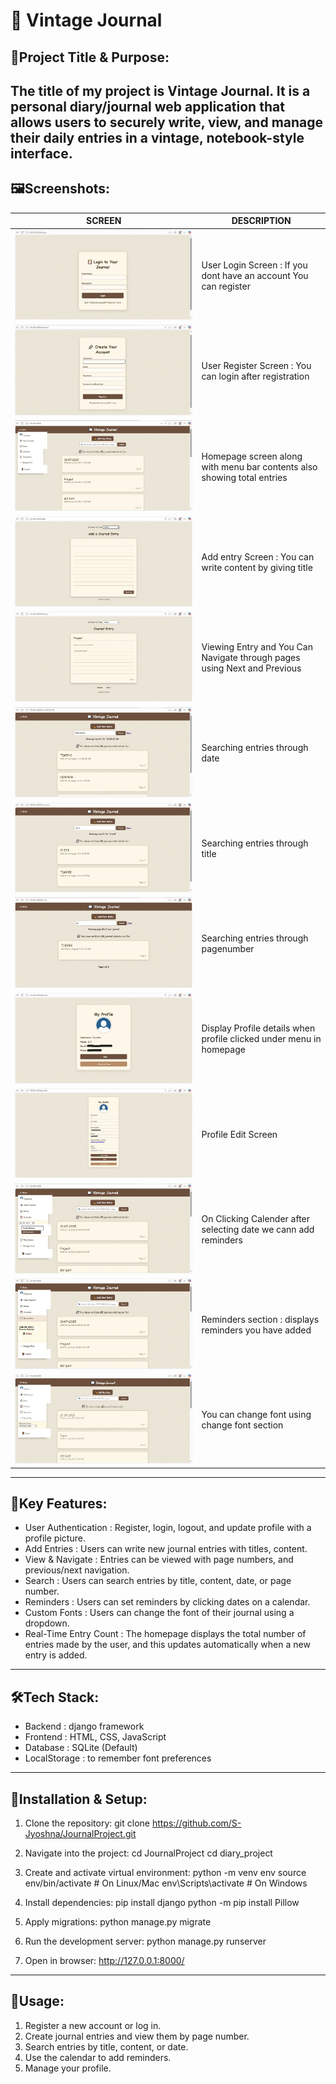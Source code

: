 # 📖 Vintage Journal

## 🎯Project Title & Purpose:

 The title of my project is Vintage Journal. It is a personal diary/journal web application that allows users to securely write, view, and manage their daily entries in a vintage, notebook-style interface.
---
## 🖼️Screenshots:

| SCREEN                                          | DESCRIPTION                                                              |
|-------------------------------------------------|--------------------------------------------------------------------------|
| ![Login](diary_project/screenshots/login.jpeg)           | User Login Screen : If you dont have an account You can register         |
| ![Register](diary_project/screenshots/register.jpeg)     | User Register Screen : You can login after registration                  |
| ![Homepage](diary_project/screenshots/homepage.jpeg)     | Homepage screen along with menu bar contents also showing total entries  |
| ![AddEntry](diary_project/screenshots/addentry.jpeg)     | Add entry Screen : You can write content by giving title                 |
| ![ViewEntry](diary_project/screenshots/viewentry.jpeg)   | Viewing Entry and You Can Navigate through pages using Next and Previous |
| ![SearchDate](diary_project/screenshots/searchdate.jpeg) | Searching entries through date                                           |
| ![SearchTitle](diary_project/screenshots/SearchTitle.jpeg) | Searching entries through title                                          |
| ![SearchPageno](diary_project/screenshots/searchpageno.jpeg) | Searching entries through pagenumber                                     |
| ![DisplayProf](diary_project/screenshots/displayprofdet.jpeg) | Display Profile details when profile clicked under menu in homepage      |
| ![EditProfile](diary_project/screenshots/editprof.jpeg)  | Profile Edit Screen                                                      |
| ![addrem](diary_project/screenshots/addrem.jpeg)         | On Clicking Calender after selecting date we cann add reminders          |
| ![rem](diary_project/screenshots/rem.jpeg)               | Reminders section : displays reminders you have added                    |
| ![font](diary_project/screenshots/font.jpeg)             | You can change font using change font section                            |

---
## 🔐Key Features:
* User Authentication : Register, login, logout, and update profile with a profile picture.
* Add Entries : Users can write new journal entries with titles, content.
* View & Navigate : Entries can be viewed with page numbers, and previous/next navigation.
* Search : Users can search entries by title, content, date, or page number.
* Reminders : Users can set reminders by clicking dates on a calendar.
* Custom Fonts : Users can change the font of their journal using a dropdown.
* Real-Time Entry Count : The homepage displays the total number of entries made by the user, and this updates automatically when a new entry is added.
---
## 🛠️Tech Stack: 
* Backend : django framework 
* Frontend : HTML, CSS, JavaScript
* Database : SQLite (Default)
* LocalStorage : to remember font preferences
---
## 📌Installation & Setup:
1. Clone the repository:
   git clone https://github.com/S-Jyoshna/JournalProject.git

2. Navigate into the project:
   cd JournalProject
   cd diary_project

3. Create and activate virtual environment:
   python -m venv env
   source env/bin/activate   # On Linux/Mac
   env\Scripts\activate      # On Windows

4. Install dependencies:
   pip install django
   python -m pip install Pillow

6. Apply migrations:
   python manage.py migrate

7. Run the development server:
   python manage.py runserver

8. Open in browser:
   http://127.0.0.1:8000/
---
## 📜Usage:
1. Register a new account or log in.
2. Create journal entries and view them by page number.
3. Search entries by title, content, or date.
4. Use the calendar to add reminders.
5. Manage your profile.
